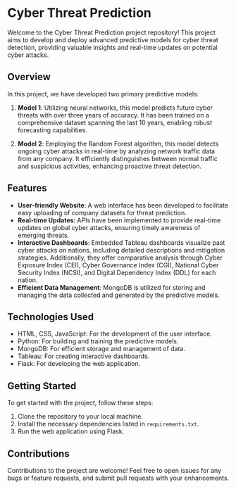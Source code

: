 # Cyber Threat Prediction

Welcome to the Cyber Threat Prediction project repository! This project aims to develop and deploy advanced predictive models for cyber threat detection, providing valuable insights and real-time updates on potential cyber attacks.

## Overview

In this project, we have developed two primary predictive models:

1. **Model 1**: Utilizing neural networks, this model predicts future cyber threats with over three years of accuracy. It has been trained on a comprehensive dataset spanning the last 10 years, enabling robust forecasting capabilities.

2. **Model 2**: Employing the Random Forest algorithm, this model detects ongoing cyber attacks in real-time by analyzing network traffic data from any company. It efficiently distinguishes between normal traffic and suspicious activities, enhancing proactive threat detection.

## Features

- **User-friendly Website**: A web interface has been developed to facilitate easy uploading of company datasets for threat prediction.
- **Real-time Updates**: APIs have been implemented to provide real-time updates on global cyber attacks, ensuring timely awareness of emerging threats.
- **Interactive Dashboards**: Embedded Tableau dashboards visualize past cyber attacks on nations, including detailed descriptions and mitigation strategies. Additionally, they offer comparative analysis through Cyber Exposure Index (CEI), Cyber Governance Index (CGI), National Cyber Security Index (NCSI), and Digital Dependency Index (DDL) for each nation.
- **Efficient Data Management**: MongoDB is utilized for storing and managing the data collected and generated by the predictive models.

## Technologies Used

- HTML, CSS, JavaScript: For the development of the user interface.
- Python: For building and training the predictive models.
- MongoDB: For efficient storage and management of data.
- Tableau: For creating interactive dashboards.
- Flask: For developing the web application.

## Getting Started

To get started with the project, follow these steps:

1. Clone the repository to your local machine.
2. Install the necessary dependencies listed in `requirements.txt`.
3. Run the web application using Flask.

## Contributions

Contributions to the project are welcome! Feel free to open issues for any bugs or feature requests, and submit pull requests with your enhancements.

